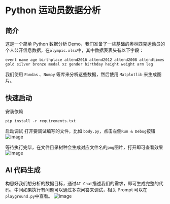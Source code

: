 # Python 运动员数据分析

## 简介
这是一个简单 Python 数据分析 Demo，我们准备了一些基础的奥林匹克运动员的个人公开信息数据，在`olympic.xlsx`中，其中数据表表头有以下字段：

```
event name age birthplace attend2016 attend2012 attend2008 attendtimes gold silver bronze medal xz gender birthday height weight arm leg
```

我们使用 `Pandas` 、`Numpy` 等库来分析这些数据，然后使用 `Matplotlib` 来生成图片。

## 快速启动

安装依赖
```
pip install -r requirements.txt
```

启动调试
打开要调试编写的文件，比如 `body.py`，点击左侧`Run & Debug`按钮
![image](https://code.byted.org/ide/demo-python-flask/uploads/ab790c1ad70337b728c28f6b7ed4e13d/image.png)

等待执行完毕，在文件目录树种会生成对应文件名的`png`图片，打开即可查看效果
![image](https://code.byted.org/ide/demo-python-flask/uploads/bc91bd1261eb9c3ccff034e866d9a908/image.png)

## AI 代码生成

构思好我们想分析的数据目标，通过`AI Chat`描述我们的需求，即可生成完整的代码，中间如果执行有问题可以通过多次问答来调试，相关 Prompt 可以在 `playground.py`中查看。
![image](https://code.byted.org/ide/demo-python-flask/uploads/88c4648d9642d1738009542a5cc657c0/image.png)
